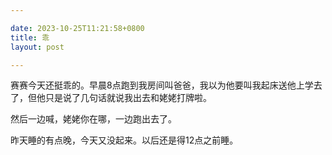 ```yaml
---

date: 2023-10-25T11:21:58+0800
title: 乖
layout: post

---
```


赛赛今天还挺乖的。早晨8点跑到我房间叫爸爸，我以为他要叫我起床送他上学去了，但他只是说了几句话就说我出去和姥姥打牌啦。

然后一边喊，姥姥你在哪，一边跑出去了。

昨天睡的有点晚，今天又没起来。以后还是得12点之前睡。

